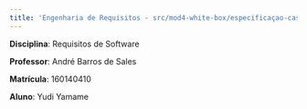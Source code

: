```yaml
---
title: 'Engenharia de Requisitos - src/mod4-white-box/especificaçao-casos-de-teste.md' 
---
```


<!--
./sh/md2pdf src/mod4-white-box/especificaçao-casos-de-teste.md 

Objetivo: escolher método a ser testado e iniciar especificação dos casos de teste.

Instruções:

. Analisar a cobertura de testes do projeto
. Selecionar um método sem testes ou com pouca cobertura ou poucos casos de teste
. Construir tabela identificando as decisões e condições do método, juntamente com as situações para que cada condição de cada decisão possa resultar e True e False (a exemplo do método BONUS)
. Iniciar a especificação dos casos de teste (dados de entrada e saídas esperadas) atendendo às situações identificadas na tabela (a exemplo do método BONUS)

Entregáveis:

. Captura de tela com o método selecionado (apresentando a numeração das linhas)
. Tabela de decisões/condições e situações para resultar em Verdadeiro/Falso
. Especificação dos casos de teste, indicando o mapeamento para as condições identificadas


Link da entrega:
https://aprender3.unb.br/mod/assign/view.php?id=684636

-->

**Disciplina**: Requisitos de Software

**Professor**: André Barros de Sales

**Matrícula**: 160140410

**Aluno**: Yudi Yamame
